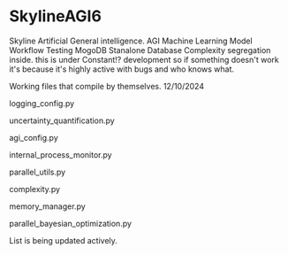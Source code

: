 # SkylineAGI6
Skyline Artificial General intelligence. AGI Machine Learning Model
Workflow Testing
MogoDB Stanalone Database
Complexity segregation inside.
this is under Constant!? development so if something doesn't 
work it's because it's highly active with bugs and who knows what.

Working files that compile by themselves.
12/10/2024

logging_config.py

uncertainty_quantification.py

agi_config.py

internal_process_monitor.py

parallel_utils.py

complexity.py

memory_manager.py

parallel_bayesian_optimization.py

List is being updated actively.
